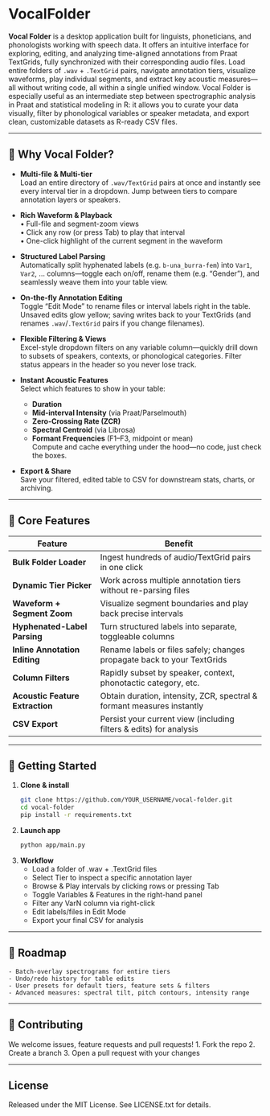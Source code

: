 # VocalFolder

**Vocal Folder** is a desktop application built for linguists, phoneticians, and phonologists working with speech data. It offers an intuitive interface for exploring, editing, and analyzing time-aligned annotations from Praat TextGrids, fully synchronized with their corresponding audio files. Load entire folders of `.wav` + `.TextGrid` pairs, navigate annotation tiers, visualize waveforms, play individual segments, and extract key acoustic measures—all without writing code, all within a single unified window. Vocal Folder is especially useful as an intermediate step between spectrographic analysis in Praat and statistical modeling in R: it allows you to curate your data visually, filter by phonological variables or speaker metadata, and export clean, customizable datasets as R-ready CSV files.

---

## 🚩 Why Vocal Folder?

- **Multi-file & Multi-tier**  
  Load an entire directory of `.wav/TextGrid` pairs at once and instantly see every interval tier in a dropdown. Jump between tiers to compare annotation layers or speakers.

- **Rich Waveform & Playback**  
  • Full-file and segment-zoom views  
  • Click any row (or press Tab) to play that interval  
  • One-click highlight of the current segment in the waveform

- **Structured Label Parsing**  
  Automatically split hyphenated labels (e.g. `b-una_burra-fem`) into `Var1`, `Var2`, … columns—toggle each on/off, rename them (e.g. “Gender”), and seamlessly weave them into your table view.

- **On-the-fly Annotation Editing**  
  Toggle “Edit Mode” to rename files or interval labels right in the table. Unsaved edits glow yellow; saving writes back to your TextGrids (and renames `.wav`/`.TextGrid` pairs if you change filenames).

- **Flexible Filtering & Views**  
  Excel-style dropdown filters on any variable column—quickly drill down to subsets of speakers, contexts, or phonological categories. Filter status appears in the header so you never lose track.

- **Instant Acoustic Features**  
  Select which features to show in your table:
  - **Duration**  
  - **Mid-interval Intensity** (via Praat/Parselmouth)  
  - **Zero-Crossing Rate (ZCR)**  
  - **Spectral Centroid** (via Librosa)  
  - **Formant Frequencies** (F1–F3, midpoint or mean)  
  Compute and cache everything under the hood—no code, just check the boxes.

- **Export & Share**  
  Save your filtered, edited table to CSV for downstream stats, charts, or archiving.

---

## 🎯 Core Features

| Feature                        | Benefit                                                                     |
|--------------------------------|-----------------------------------------------------------------------------|
| **Bulk Folder Loader**         | Ingest hundreds of audio/TextGrid pairs in one click                       |
| **Dynamic Tier Picker**        | Work across multiple annotation tiers without re-parsing files              |
| **Waveform + Segment Zoom**    | Visualize segment boundaries and play back precise intervals               |
| **Hyphenated-Label Parsing**   | Turn structured labels into separate, toggleable columns                   |
| **Inline Annotation Editing**  | Rename labels or files safely; changes propagate back to your TextGrids    |
| **Column Filters**             | Rapidly subset by speaker, context, phonotactic category, etc.             |
| **Acoustic Feature Extraction**| Obtain duration, intensity, ZCR, spectral & formant measures instantly     |
| **CSV Export**                 | Persist your current view (including filters & edits) for analysis         |

---

## 🚀 Getting Started

1. **Clone & install**  
   ```bash
   git clone https://github.com/YOUR_USERNAME/vocal-folder.git
   cd vocal-folder
   pip install -r requirements.txt

2. **Launch app**
    ```bash
    python app/main.py

3.	**Workflow**
	- Load a folder of .wav + .TextGrid files
	- Select Tier to inspect a specific annotation layer
	- Browse & Play intervals by clicking rows or pressing Tab
	- Toggle Variables & Features in the right-hand panel
	- Filter any VarN column via right-click
	- Edit labels/files in Edit Mode
	- Export your final CSV for analysis

---

## 🔭 Roadmap
	- Batch-overlay spectrograms for entire tiers
	- Undo/redo history for table edits
	- User presets for default tiers, feature sets & filters
	- Advanced measures: spectral tilt, pitch contours, intensity range

---

## 🤝 Contributing
We welcome issues, feature requests and pull requests!
	1.	Fork the repo
	2.	Create a branch
	3.	Open a pull request with your changes

---

## License

Released under the MIT License. See LICENSE.txt for details.